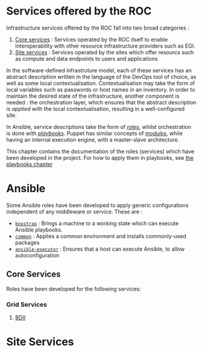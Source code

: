 #  Services offered by the ROC

Infrastructure services offered by the ROC fall into two broad categories :

  1. [Core services](http://www.africa-grid.org/core) : Services operated by the ROC itself to enable interoperability with other resource infrastructure providers such as EGI.
  2. [Site services]() : Services operated by the sites which offer resourcs such as compute and data endpoints to users and applications

In the software-defined infrastruture model, each of these services has an abstract description written in the language of the DevOps tool of choice, as well as some local contextualisation. Contextualisation may take the form of local variables such as passwords or host names in an inventory. In order to maintain the desired state of the infrastructure, another component is needed : the orchestration layer, which ensures  that the abstract description is *applied* with the local contextualisation, resulting in a well-configured site.

In Ansible, service descriptions take the form of [_roles_](https://docs.ansible.com/ansible/playbooks_roles.html#roles), whilst orchestration is done with [_playbooks_](https://docs.ansible.com/ansible/playbooks.html). Puppet has similar concepts of [_modules_](https://docs.puppetlabs.com/puppet/latest/reference/modules_fundamentals.html), while having an internal execution engine, with a master-slave architecture.

This chapter contains the documentation of the roles (services) which have been developed in the project. For how to apply them in playbooks, see [the playbooks chapter](Playbooks.md)

# Ansible

Some Ansible roles have been developed to apply generic configurations independent of any middleware or service. These are :

  * [`boostrap`](Ansible/roles/bootstrap/README.md) : Brings a machine to a working state which can execute Ansible playbooks.
  * [`common`](Ansible/roles/common/README.md) : Applies a common environment and installs commonly-used packages
  * [`ansible-executor`](Ansible/roles/ansible-executor/README.md) : Ensures that a host can execute Ansible, to allow autoconfiguration

## Core Services

Roles have been developed for the following services:

### Grid Services

  1. [BDII](Ansible/roles/bdii.md)

# Site Services
